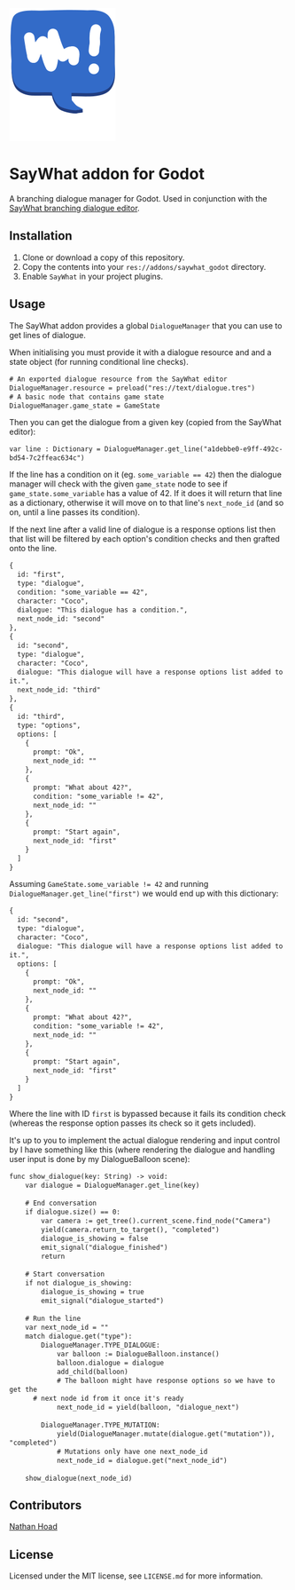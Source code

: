 ![SayWhat logo](assets/logo.svg)

# SayWhat addon for Godot

A branching dialogue manager for Godot. Used in conjunction with the [SayWhat branching dialogue editor](https://nathanhoad.itch.io/saywhat).

## Installation

1. Clone or download a copy of this repository.
2. Copy the contents into your `res://addons/saywhat_godot` directory.
3. Enable `SayWhat` in your project plugins.

## Usage

The SayWhat addon provides a global `DialogueManager` that you can use to get lines of dialogue.

When initialising you must provide it with a dialogue resource and and a state object (for running conditional line checks).

```gdscript
# An exported dialogue resource from the SayWhat editor
DialogueManager.resource = preload("res://text/dialogue.tres")
# A basic node that contains game state
DialogueManager.game_state = GameState
```

Then you can get the dialogue from a given key (copied from the SayWhat editor):

```gdscript
var line : Dictionary = DialogueManager.get_line("a1debbe0-e9ff-492c-bd54-7c2ffeac634c")
```

If the line has a condition on it (eg. `some_variable == 42`) then the dialogue manager will check with the given `game_state` node to see
if `game_state.some_variable` has a value of 42. If it does it will return that line as a dictionary, otherwise it will move on to that line's `next_node_id` (and so on, until a line passes its condition).

If the next line after a valid line of dialogue is a response options list then that list will be filtered by each option's condition checks
and then grafted onto the line.

```
{
  id: "first",
  type: "dialogue",
  condition: "some_variable == 42",
  character: "Coco",
  dialogue: "This dialogue has a condition.",
  next_node_id: "second"
},
{
  id: "second",
  type: "dialogue",
  character: "Coco",
  dialogue: "This dialogue will have a response options list added to it.",
  next_node_id: "third"
},
{
  id: "third",
  type: "options",
  options: [
    {
      prompt: "Ok",
      next_node_id: ""
    },
    {
      prompt: "What about 42?",
      condition: "some_variable != 42",
      next_node_id: ""
    },
    {
      prompt: "Start again",
      next_node_id: "first"
    }
  ]
}
```

Assuming `GameState.some_variable != 42` and running `DialogueManager.get_line("first")` we would end up with this dictionary:

```
{
  id: "second",
  type: "dialogue",
  character: "Coco",
  dialogue: "This dialogue will have a response options list added to it.",
  options: [
    {
      prompt: "Ok",
      next_node_id: ""
    },
    {
      prompt: "What about 42?",
      condition: "some_variable != 42",
      next_node_id: ""
    },
    {
      prompt: "Start again",
      next_node_id: "first"
    }
  ]
}
```

Where the line with ID `first` is bypassed because it fails its condition check (whereas the response option passes its check so it gets included).

It's up to you to implement the actual dialogue rendering and input control by I have something like this (where rendering the dialogue and handling user input is done by my DialogueBalloon scene):

```gdscript
func show_dialogue(key: String) -> void:
	var dialogue = DialogueManager.get_line(key)

	# End conversation
	if dialogue.size() == 0:
		var camera := get_tree().current_scene.find_node("Camera")
		yield(camera.return_to_target(), "completed")
		dialogue_is_showing = false
		emit_signal("dialogue_finished")
		return

	# Start conversation
	if not dialogue_is_showing:
		dialogue_is_showing = true
		emit_signal("dialogue_started")

	# Run the line
	var next_node_id = ""
	match dialogue.get("type"):
		DialogueManager.TYPE_DIALOGUE:
			var balloon := DialogueBalloon.instance()
			balloon.dialogue = dialogue
			add_child(balloon)
			# The balloon might have response options so we have to get the
      # next node id from it once it's ready
			next_node_id = yield(balloon, "dialogue_next")

		DialogueManager.TYPE_MUTATION:
			yield(DialogueManager.mutate(dialogue.get("mutation")), "completed")
			# Mutations only have one next_node_id
			next_node_id = dialogue.get("next_node_id")

	show_dialogue(next_node_id)
```

## Contributors

[Nathan Hoad](https://nathanhoad.net)

## License

Licensed under the MIT license, see `LICENSE.md` for more information.
